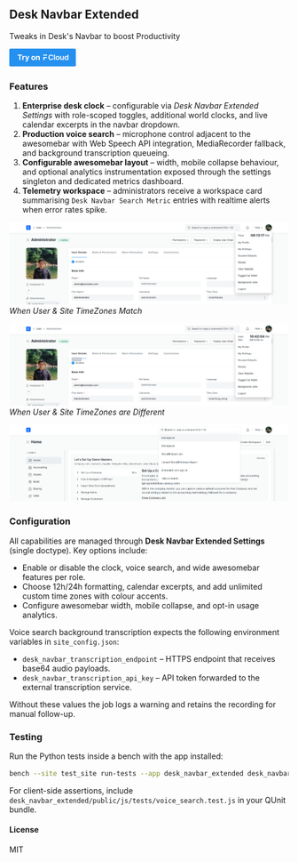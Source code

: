 ## Desk Navbar Extended

Tweaks in Desk's Navbar to boost Productivity

[![Try on Frappe Cloud](./.github/assets/try-on-fc.png)](https://frappecloud.com/marketplace/apps/desk_navbar_extended?referrer=a6d8da54)

### Features

1. **Enterprise desk clock** – configurable via *Desk Navbar Extended Settings* with role-scoped toggles, additional world clocks, and live calendar excerpts in the navbar dropdown.
2. **Production voice search** – microphone control adjacent to the awesomebar with Web Speech API integration, MediaRecorder fallback, and background transcription queueing.
3. **Configurable awesomebar layout** – width, mobile collapse behaviour, and optional analytics instrumentation exposed through the settings singleton and dedicated metrics dashboard.
4. **Telemetry workspace** – administrators receive a workspace card summarising `Desk Navbar Search Metric` entries with realtime alerts when error rates spike.

![](./.github/assets/same-time_zone.png)
*When User & Site TimeZones Match*

![](./.github/assets/different-time_zone.png)
*When User & Site TimeZones are Different*

![](./.github/assets/wider-awesomebar.png)

### Configuration

All capabilities are managed through **Desk Navbar Extended Settings** (single doctype). Key options include:

- Enable or disable the clock, voice search, and wide awesomebar features per role.
- Choose 12h/24h formatting, calendar excerpts, and add unlimited custom time zones with colour accents.
- Configure awesomebar width, mobile collapse, and opt-in usage analytics.

Voice search background transcription expects the following environment variables in `site_config.json`:

- `desk_navbar_transcription_endpoint` – HTTPS endpoint that receives base64 audio payloads.
- `desk_navbar_transcription_api_key` – API token forwarded to the external transcription service.

Without these values the job logs a warning and retains the recording for manual follow-up.

### Testing

Run the Python tests inside a bench with the app installed:

```bash
bench --site test_site run-tests --app desk_navbar_extended desk_navbar_extended.tests.test_api
```

For client-side assertions, include `desk_navbar_extended/public/js/tests/voice_search.test.js` in your QUnit bundle.

#### License

MIT
